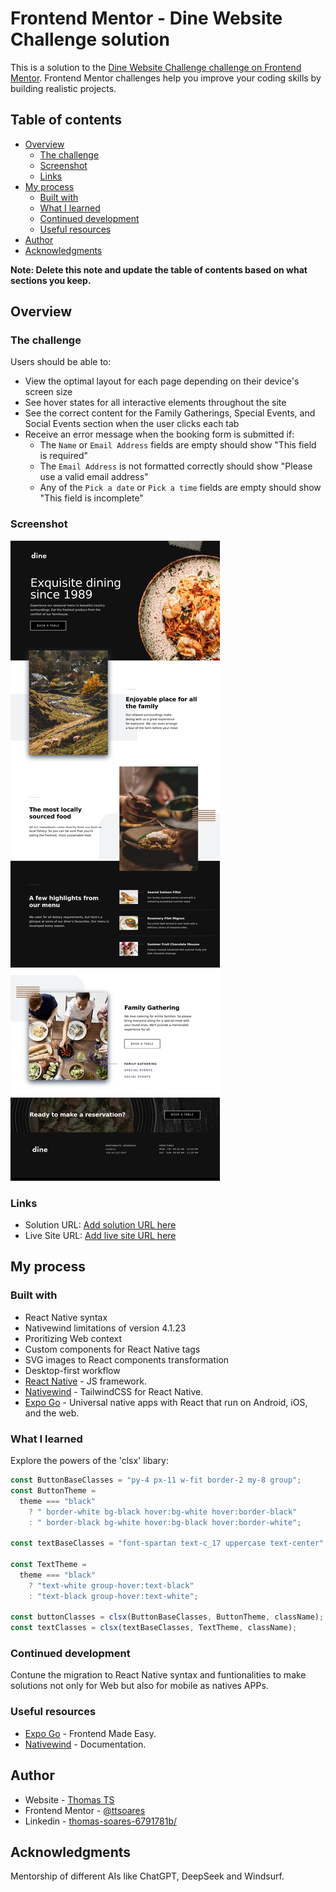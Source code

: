 # Frontend Mentor - Dine Website Challenge solution

This is a solution to the [Dine Website Challenge challenge on Frontend Mentor](https://www.frontendmentor.io/challenges/dine-restaurant-website-yAt7Vvxt7). Frontend Mentor challenges help you improve your coding skills by building realistic projects.

## Table of contents

- [Overview](#overview)
  - [The challenge](#the-challenge)
  - [Screenshot](#screenshot)
  - [Links](#links)
- [My process](#my-process)
  - [Built with](#built-with)
  - [What I learned](#what-i-learned)
  - [Continued development](#continued-development)
  - [Useful resources](#useful-resources)
- [Author](#author)
- [Acknowledgments](#acknowledgments)

**Note: Delete this note and update the table of contents based on what sections you keep.**

## Overview

### The challenge

Users should be able to:

- View the optimal layout for each page depending on their device's screen size
- See hover states for all interactive elements throughout the site
- See the correct content for the Family Gatherings, Special Events, and Social Events section when the user clicks each tab
- Receive an error message when the booking form is submitted if:
  - The `Name` or `Email Address` fields are empty should show "This field is required"
  - The `Email Address` is not formatted correctly should show "Please use a valid email address"
  - Any of the `Pick a date` or `Pick a time` fields are empty should show "This field is incomplete"

### Screenshot

![](./screenshot.jpg)

### Links

- Solution URL: [Add solution URL here](https://github.com/ttsoares/dinereserv)
- Live Site URL: [Add live site URL here](https://dinereserv.vercel.app/booking)

## My process

### Built with

- React Native syntax
- Nativewind limitations of version 4.1.23
- Proritizing Web context
- Custom components for React Native tags
- SVG images to React components transformation
- Desktop-first workflow
- [React Native](https://reactnative.dev/) - JS framework.
- [Nativewind](https://www.nativewind.dev) - TailwindCSS for React Native.
- [Expo Go](https://expo.dev/) - Universal native apps with React that run on Android, iOS, and the web.

### What I learned

Explore the powers of the 'clsx' libary:

```js
const ButtonBaseClasses = "py-4 px-11 w-fit border-2 my-8 group";
const ButtonTheme =
  theme === "black"
    ? " border-white bg-black hover:bg-white hover:border-black"
    : " border-black bg-white hover:bg-black hover:border-white";

const textBaseClasses = "font-spartan text-c_17 uppercase text-center";

const TextTheme =
  theme === "black"
    ? "text-white group-hover:text-black"
    : "text-black group-hover:text-white";

const buttonClasses = clsx(ButtonBaseClasses, ButtonTheme, className);
const textClasses = clsx(textBaseClasses, TextTheme, className);
```

### Continued development

Contune the migration to React Native syntax and funtionalities to make solutions not only for Web but also for mobile as natives APPs.

### Useful resources

- [Expo Go](https://www.youtube.com/watch?v=XgWENEf3oFw&list=PLC3y8-rFHvwgVmqbtQkPDxkvDf6w5_eGA) - Frontend Made Easy.
- [Nativewind](https://www.nativewind.dev/getting-started/installation) - Documentation.

## Author

- Website - [Thomas TS](https://buildesign.vercel.app/)
- Frontend Mentor - [@ttsoares](https://www.frontendmentor.io/profile/ttsoares)
- Linkedin - [thomas-soares-6791781b/](https://www.linkedin.com/in/thomas-soares-6791781b/)

## Acknowledgments

Mentorship of different AIs like ChatGPT, DeepSeek and Windsurf.
